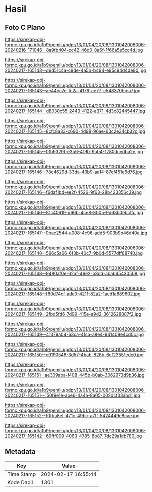 # Hasil

## Foto C Plano

https://sirekap-obj-formc.kpu.go.id/a1b9/pemilu/pdpr/13/01/04/20/08/1301042008006-20240216-171046--8a9fb404-cc42-46d0-8a6f-1f66a5e5cc4d.jpg

https://sirekap-obj-formc.kpu.go.id/a1b9/pemilu/pdpr/13/01/04/20/08/1301042008006-20240217-165143--d6d51c4a-c9de-4a5b-b494-e95c94d4de90.jpg

https://sirekap-obj-formc.kpu.go.id/a1b9/pemilu/pdpr/13/01/04/20/08/1301042008006-20240217-165143--ae44ec7e-fc2a-4176-ae77-c548370fcea7.jpg

https://sirekap-obj-formc.kpu.go.id/a1b9/pemilu/pdpr/13/01/04/20/08/1301042008006-20240217-165144--d8030c55-2443-4122-a371-4d3c82445447.jpg

https://sirekap-obj-formc.kpu.go.id/a1b9/pemilu/pdpr/13/01/04/20/08/1301042008006-20240217-165145--8cfc8a33-c690-4d98-96ae-63c2e34cb32c.jpg

https://sirekap-obj-formc.kpu.go.id/a1b9/pemilu/pdpr/13/01/04/20/08/1301042008006-20240217-165145--0fb9329f-e3b6-419b-9a04-1280dcedba2e.jpg

https://sirekap-obj-formc.kpu.go.id/a1b9/pemilu/pdpr/13/01/04/20/08/1301042008006-20240217-165146--78c4629d-33da-43b9-aa14-87ef451e6d76.jpg

https://sirekap-obj-formc.kpu.go.id/a1b9/pemilu/pdpr/13/01/04/20/08/1301042008006-20240217-165146--f6daf1bd-ee2f-4526-9f63-28b423356c39.jpg

https://sirekap-obj-formc.kpu.go.id/a1b9/pemilu/pdpr/13/01/04/20/08/1301042008006-20240217-165146--81c40619-d66b-4ce8-8005-9d63b0ebcffc.jpg

https://sirekap-obj-formc.kpu.go.id/a1b9/pemilu/pdpr/13/01/04/20/08/1301042008006-20240217-165147--0bac2544-a008-4c96-add5-903b9b46d40a.jpg

https://sirekap-obj-formc.kpu.go.id/a1b9/pemilu/pdpr/13/01/04/20/08/1301042008006-20240217-165148--596c5a66-6f3b-40c7-9b0d-5577dff88740.jpg

https://sirekap-obj-formc.kpu.go.id/a1b9/pemilu/pdpr/13/01/04/20/08/1301042008006-20240217-165148--9480af0e-62af-46e2-b8dd-abab45430508.jpg

https://sirekap-obj-formc.kpu.go.id/a1b9/pemilu/pdpr/13/01/04/20/08/1301042008006-20240217-165148--f60d74cf-ade0-4211-82a2-1aed1a889602.jpg

https://sirekap-obj-formc.kpu.go.id/a1b9/pemilu/pdpr/13/01/04/20/08/1301042008006-20240217-165149--2fbd5fd6-7d99-415e-a9d2-3612628887f2.jpg

https://sirekap-obj-formc.kpu.go.id/a1b9/pemilu/pdpr/13/01/04/20/08/1301042008006-20240217-165149--41379a04-63ca-4fca-a8e4-941409e4cd0c.jpg

https://sirekap-obj-formc.kpu.go.id/a1b9/pemilu/pdpr/13/01/04/20/08/1301042008006-20240217-165150--c9190548-3d57-4bab-826b-6cf23551edc0.jpg

https://sirekap-obj-formc.kpu.go.id/a1b9/pemilu/pdpr/13/01/04/20/08/1301042008006-20240217-165151--ae309aba-f408-445b-b0ab-3062973d9b36.jpg

https://sirekap-obj-formc.kpu.go.id/a1b9/pemilu/pdpr/13/01/04/20/08/1301042008006-20240217-165151--150f9e1e-abe6-4a4a-8a05-002dcf33abd1.jpg

https://sirekap-obj-formc.kpu.go.id/a1b9/pemilu/pdpr/13/01/04/20/08/1301042008006-20240217-165152--f0fba8ef-471c-49bc-a7ff-5424449e8cae.jpg

https://sirekap-obj-formc.kpu.go.id/a1b9/pemilu/pdpr/13/01/04/20/08/1301042008006-20240217-165142--69fff009-4063-4785-8b87-7dc29a1db780.jpg


## Metadata

| Key        | Value               |
| ---------- | ------------------- |
| Time Stamp | 2024-02-17 16:55:44 |
| Kode Dapil | 1301                |



